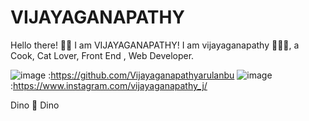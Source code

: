 # VIJAYAGANAPATHY



Hello there! 👋🏻 I am VIJAYAGANAPATHY! 
I am vijayaganapathy   🙋🏻‍♂️, a Cook, Cat Lover, Front End , Web Developer.


![image](https://img.icons8.com/material/24/null/github.png) :https://github.com/Vijayaganapathyarulanbu
![image](https://img.icons8.com/sf-ultralight/25/null/instagram-new.png):https://www.instagram.com/vijayaganapathy_j/ 

Dino 🦖
Dino
